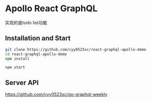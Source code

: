 # Apollo React GraphQL
实现的是todo list功能

## Installation and Start

```sh
git clone https://github.com/cyy0523xc/react-graphql-apollo-demo
cd react-graphql-apollo-demo
npm install

npm start
```

## Server API

https://github.com/cyy0523xc/go-graphql-weekly


